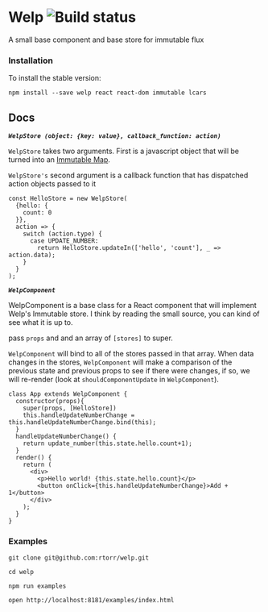 # Welp ![Build status](https://circleci.com/gh/rtorr/welp.svg?style=shield&circle-token=:2d24fea4f59a17f8760f93ffe38598ac3ed162e6)

A small base component and base store for immutable flux

### Installation

To install the stable version:

```
npm install --save welp react react-dom immutable lcars
```


## Docs

***`WelpStore (object: {key: value}, callback_function: action)`***

`WelpStore` takes two arguments. First is a javascript object that will be turned into an 
[Immutable Map](http://facebook.github.io/immutable-js/docs/#/Map). 

`WelpStore's` second argument is a callback function that has dispatched action objects passed to it

```
const HelloStore = new WelpStore(
  {hello: {
    count: 0
  }},
  action => {
    switch (action.type) {
      case UPDATE_NUMBER:
        return HelloStore.updateIn(['hello', 'count'], _ => action.data);
    }
  }
);
```

***`WelpComponent`***

WelpComponent is a base class for a React component that will implement Welp's Immutable store.
I think by reading the small source, you can kind of see what it is up to. 

pass `props` and and an array of `[stores]` to super.

`WelpComponent` will bind to all of the stores passed in that array. When data changes in the stores,
`WelpComponent` will make a comparison of the previous state and previous props to see if there were changes,
if so, we will re-render (look at `shouldComponentUpdate` in `WelpComponent`).

```
class App extends WelpComponent {
  constructor(props){
    super(props, [HelloStore])
    this.handleUpdateNumberChange = this.handleUpdateNumberChange.bind(this);
  }
  handleUpdateNumberChange() {
    return update_number(this.state.hello.count+1);
  }
  render() {
    return (
      <div>
        <p>Hello world! {this.state.hello.count}</p>
        <button onClick={this.handleUpdateNumberChange}>Add + 1</button>
      </div>
    );
  }
}
```


### Examples

```
git clone git@github.com:rtorr/welp.git

cd welp

npm run examples
 
open http://localhost:8181/examples/index.html
```
